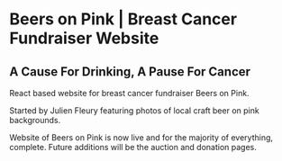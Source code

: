# Beers on Pink | Breast Cancer Fundraiser Website
## A Cause For Drinking, A Pause For Cancer

React based website for breast cancer fundraiser Beers on Pink.

Started by Julien Fleury featuring photos of local craft beer on pink backgrounds.

Website of Beers on Pink is now live and for the majority of everything, complete. Future additions will be the auction and donation pages.

